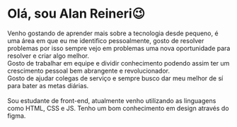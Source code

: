 <h1> Olá, sou Alan Reineri😉 </h1>

Venho gostando de aprender mais sobre a tecnologia desde pequeno, é uma área em que eu me identifico pessoalmente, gosto de resolver problemas por isso sempre vejo em problemas uma nova oportunidade para resolver e criar algo melhor.
</br>
Gosto de trabalhar em equipe e dividir conhecimento podendo assim ter um crescimento pessoal bem abrangente e revolucionador.
</br>
Gosto de ajudar colegas de serviço e sempre busco dar meu melhor de sí para bater as metas diárias.
</br> </br>
Sou estudante de front-end, atualmente venho utilizando as linguagens como HTML, CSS e JS. Tenho um bom conhecimento em design através do figma.
